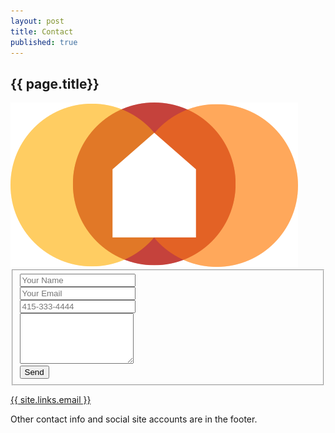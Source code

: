 ```yaml
---
layout: post
title: Contact
published: true
---
```


<!-- Contact Section -->
<section id="contact" class="container-fluid content-section text-center">
    <div class="row">
        <div class="col-lg-8 col-lg-offset-2">
            <h2>{{ page.title}}</h2>
            <img class="logo" src="../img/logo-image.svg" alt="logo">

<form class="form-horizontal" accept-charset="UTF-8" action="https://formkeep.com/f/7f25060beeec" method="POST">
<fieldset>

<!-- Form Name -->
<!-- legend>Contact Us</legend -->

<input type="hidden" name="utf8" value="✓">
<input type="hidden" name="url" placeholder="http://getittogether.us">
<!-- Text input-->
<div class="control-group">
  <label class="control-label col-md-4" for="name"></label>
  <div class="controls">
    <input id="name" name="name" placeholder="Your Name" class="input-lg col-md-6" type="text">
    <!-- p class="help-block col-md-4">Enter Your Full Name</p -->
  </div>
</div>

<!-- Text input-->
<div class="control-group">
  <label class="control-label col-md-4" for="email"></label>
  <div class="controls">
    <input id="email" name="email" placeholder="Your Email" class="input-lg col-md-6" required="" type="email">
    <!-- p class="help-block">Enter your email address</p -->
  </div>
</div>

<!-- Text input-->
<div class="control-group">
  <label class="control-label col-md-4" for="phone"></label>
  <div class="controls">
    <input id="phone" name="phone" placeholder="415-333-4444" class="input-lg col-md-6" type="text">
    <!-- p class="help-block">(optional, enter your phone number)</p -->
  </div>
</div>

<!-- Textarea -->
<div class="control-group">
  <label class="control-label col-md-4" for="textarea"></label>
  <div class="controls">
    <textarea id="textarea" name="textarea" rows="5" class="col-md-6"></textarea>
  </div>
</div>

<!-- Button -->
<div class="control-group">
  <label class="control-label" for="singlebutton"></label>
  <div class="controls">
    <button id="singlebutton" name="singlebutton" class="btn btn-primary" type="submit">Send</button>
  </div>
</div>

</fieldset>
</form>
            <p><a href="mailto:{{ site.links.email }}">{{ site.links.email }}</a></p>
              <p>Other contact info and social site accounts are in the footer.</p>
        </div>
    </div>
</section>
